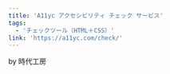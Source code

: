 ```yaml
---
title: 'A11yc アクセシビリティ チェック サービス'
tags:
  - 'チェックツール（HTML＋CSS）'
link: 'https://a11yc.com/check/'
---
```


by 時代工房